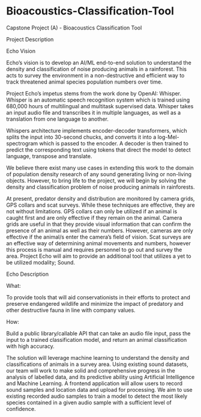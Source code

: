 # Bioacoustics-Classification-Tool
Capstone Project (A) - Bioacoustics Classification Tool

Project Description 

Echo Vision 

Echo’s vision is to develop an AI/ML end-to-end solution to understand the density and classification of noise producing animals in a rainforest. This acts to survey the environment in a non-destructive and efficient way to track threatened animal species population numbers over time. 

Project Echo’s impetus stems from the work done by OpenAI: Whisper. Whisper is an automatic speech recognition system which is trained using 680,000 hours of multilingual and multitask supervised data. Whisper takes an input audio file and transcribes it in multiple languages, as well as a translation from one language to another. 

Whispers architecture implements encoder-decoder transformers, which splits the input into 30-second chucks, and converts it into a log-Mel-spectrogram which is passed to the encoder. A decoder is then trained to predict the corresponding text using tokens that direct the model to detect language, transpose and translate. 

We believe there exist many use cases in extending this work to the domain of population density research of any sound generating living or non-living objects. However, to bring life to the project, we will begin by solving the density and classification problem of noise producing animals in rainforests. 

At present, predator density and distribution are monitored by camera grids, GPS collars and scat surveys. While these techniques are effective, they are not without limitations. GPS collars can only be utilized if an animal is caught first and are only effective if they remain on the animal. Camera grids are useful in that they provide visual information that can confirm the presence of an animal as well as their numbers. However, cameras are only effective if the animal/s enter the camera’s field of vision. Scat surveys are an effective way of determining animal movements and numbers, however this process is manual and requires personnel to go out and survey the area. Project Echo will aim to provide an additional tool that utilizes a yet to be utilized modality; Sound. 

Echo Description 

What: 

To provide tools that will aid conservationists in their efforts to protect and preserve endangered wildlife and minimize the impact of predatory and other destructive fauna in line with company values. 

How: 

Build a public library/callable API that can take an audio file input, pass the input to a trained classification model, and return an animal classification with high accuracy. 

The solution will leverage machine learning to understand the density and classifications of animals in a survey area. Using existing sound datasets, our team will work to make solid and comprehensive progress in the analysis of labelled data, and its predictive ability using Artificial Intelligence and Machine Learning.  A frontend application will allow users to record sound samples and location data and upload for processing.  We aim to use existing recorded audio samples to train a model to detect the most likely species contained in a given audio sample with a sufficient level of confidence. 
